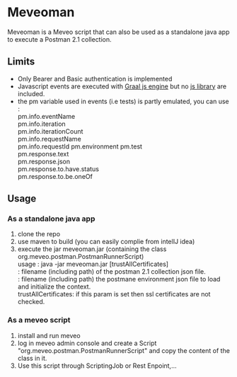 # Meveoman

Meveoman is a Meveo script that can also be used as a standalone java app to execute a Postman 2.1 collection.

## Limits

- Only Bearer and Basic authentication is implemented  
- Javascript events are executed with [Graal js engine](https://github.com/graalvm/graaljs) but no [js library](https://learning.getpostman.com/docs/postman/scripts/postman_sandbox_api_reference/) are included.  
- the pm variable used in events (i.e tests) is partly emulated, you can use :  
pm.info.eventName  
pm.info.iteration  
pm.info.iterationCount  
pm.info.requestName  
pm.info.requestId
pm.environment
pm.test  
pm.response.text  
pm.response.json  
pm.response.to.have.status  
pm.response.to.be.oneOf

## Usage

### As a standalone java app

1. clone the repo
2. use maven to build (you can easily complie from intelIJ idea)
3. execute the jar meveoman.jar (containing the class org.meveo.postman.PostmanRunnerScript)  
usage : java -jar meveoman.jar <collectionFilename> <environmentFilename>[trustAllCertificates]  
  <collectionFilename>: filename (including path) of the postman 2.1 collection json file.  
  <environmentFilename>: filename (including path) the postmane environment json file to load and initialize the context.  
  trustAllCertificates: if this param is set then ssl certificates are not checked.  

### As a meveo script

1. install and run meveo
2. log in meveo admin console and create a Script "org.meveo.postman.PostmanRunnerScript" and copy the content of the class in it.
3. Use this script through ScriptingJob or Rest Enpoint,...
